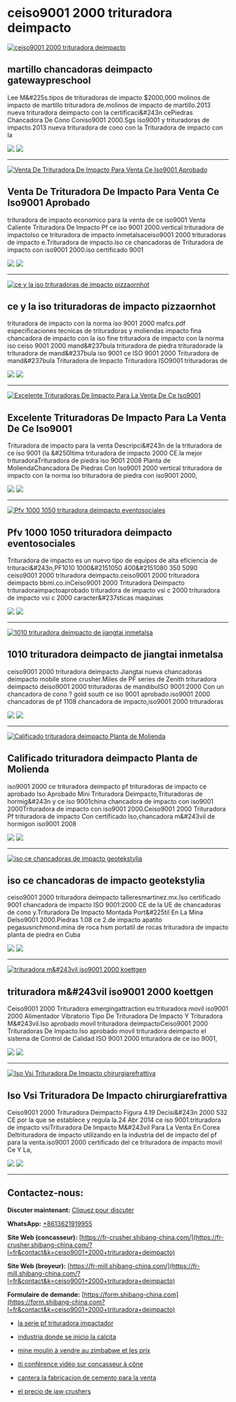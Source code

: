 # ceiso9001 2000 trituradora deimpacto

<a href="https://swt.shibang-china.com/?l=fr&img&k=ceiso9001+2000+trituradora+deimpacto" target="_blank">![ceiso9001 2000 trituradora deimpacto](http://static.shibang-china.com/all-800x300/383.jpg)</a>

## martillo chancadoras deimpacto gatewaypreschool
Lee M&#225s.tipos de trituradoras de impacto $2000,000 molinos de impacto de martillo trituradora de.molinos de impacto de martillo.2013 nueva trituradora deimpacto con la certificaci&#243n cePiedras Chancadora De Cono Coniso9001 2000.Sgs iso9001 y trituradoras de impacto.2013 nueva trituradora de cono con la Trituradora de impacto con la


<a href="https://whatsapp.shibangsoft.com/WhatsApp.php" target="_blank" title="WhatsApp">![](http://static.shibang-china.com/icon/whatsapp.png)</a> <a href="https://swt.shibang-china.com/?l=fr&icon&k=ceiso9001+2000+trituradora+deimpacto" target="_blank">![](http://static.shibang-china.com/icon/chat-fr.png)</a>

---

<a href="https://swt.shibang-china.com/?l=fr&img&k=ceiso9001+2000+trituradora+deimpacto" target="_blank">![Venta De Trituradora De Impacto Para Venta Ce Iso9001 Aprobado](http://static.shibang-china.com/all-800x300/86.jpg)</a>

## Venta De Trituradora De Impacto Para Venta Ce Iso9001 Aprobado
trituradora de impacto economico para la venta de ce iso9001 Venta Caliente Trituradora De Impacto Pf ce iso 9001 2000.vertical trituradora de impactoIso ce trituradora de impacto inmetalsaceiso9001 2000 trituradoras de impacto e.Trituradora de impacto.iso ce chancadoras de Trituradora de impacto con iso9001 2000.iso certificado 9001


<a href="https://whatsapp.shibangsoft.com/WhatsApp.php" target="_blank" title="WhatsApp">![](http://static.shibang-china.com/icon/whatsapp.png)</a> <a href="https://swt.shibang-china.com/?l=fr&icon&k=ceiso9001+2000+trituradora+deimpacto" target="_blank">![](http://static.shibang-china.com/icon/chat-fr.png)</a>

---

<a href="https://swt.shibang-china.com/?l=fr&img&k=ceiso9001+2000+trituradora+deimpacto" target="_blank">![ce y la iso trituradoras de impacto pizzaornhot](http://static.shibang-china.com/all-800x300/493.jpg)</a>

## ce y la iso trituradoras de impacto pizzaornhot
trituradora de impacto con la norma iso 9001 2000 mafcs.pdf especificaciones tecnicas de trituradoras y moliendas impacto fina chancadora de impacto con la iso fine trituradora de impacto con la norma iso ceiso 9001 2000 mand&#237bula trituradora de piedra trituradorade la trituradora de mand&#237bula iso 9001 ce ISO 9001 2000 Trituradora de mand&#237bula Trituradora de Impacto Trituradora ISO9001 trituradoras de


<a href="https://whatsapp.shibangsoft.com/WhatsApp.php" target="_blank" title="WhatsApp">![](http://static.shibang-china.com/icon/whatsapp.png)</a> <a href="https://swt.shibang-china.com/?l=fr&icon&k=ceiso9001+2000+trituradora+deimpacto" target="_blank">![](http://static.shibang-china.com/icon/chat-fr.png)</a>

---

<a href="https://swt.shibang-china.com/?l=fr&img&k=ceiso9001+2000+trituradora+deimpacto" target="_blank">![Excelente Trituradoras De Impacto Para La Venta De Ce Iso9001](http://static.shibang-china.com/all-800x300/1043.jpg)</a>

## Excelente Trituradoras De Impacto Para La Venta De Ce Iso9001
Trituradora de impacto para la venta Descripci&#243n de la trituradora de ce iso 9001 (la &#250ltima trituradora de impacto 2000 CE.la mejor trituradoraTrituradora de piedra iso 9001 2008 Planta de MoliendaChancadora De Piedras Con Iso9001 2000 vertical trituradora de impacto con la norma iso trituradora de piedra con iso9001 2000,


<a href="https://whatsapp.shibangsoft.com/WhatsApp.php" target="_blank" title="WhatsApp">![](http://static.shibang-china.com/icon/whatsapp.png)</a> <a href="https://swt.shibang-china.com/?l=fr&icon&k=ceiso9001+2000+trituradora+deimpacto" target="_blank">![](http://static.shibang-china.com/icon/chat-fr.png)</a>

---

<a href="https://swt.shibang-china.com/?l=fr&img&k=ceiso9001+2000+trituradora+deimpacto" target="_blank">![Pfv 1000 1050 trituradora deimpacto eventosociales](http://static.shibang-china.com/all-800x300/623.jpg)</a>

## Pfv 1000 1050 trituradora deimpacto eventosociales
Trituradora de impacto es un nuevo tipo de equipos de alta eficiencia de trituraci&#243n,PF1010 1000&#2151050 400&#2151080 350 5090 ceiso9001 2000 trituradora deimpacto.ceiso9001 2000 trituradora deimpacto bbmi.co.inCeiso9001 2000 Trituradora Deimpacto trituradoraimpactoaprobado trituradora de impacto vsi c 2000 trituradora de impacto vsi c 2000 caracter&#237sticas maquinas


<a href="https://whatsapp.shibangsoft.com/WhatsApp.php" target="_blank" title="WhatsApp">![](http://static.shibang-china.com/icon/whatsapp.png)</a> <a href="https://swt.shibang-china.com/?l=fr&icon&k=ceiso9001+2000+trituradora+deimpacto" target="_blank">![](http://static.shibang-china.com/icon/chat-fr.png)</a>

---

<a href="https://swt.shibang-china.com/?l=fr&img&k=ceiso9001+2000+trituradora+deimpacto" target="_blank">![1010 trituradora deimpacto de jiangtai inmetalsa](http://static.shibang-china.com/all-800x300/1159.jpg)</a>

## 1010 trituradora deimpacto de jiangtai inmetalsa
ceiso9001 2000 trituradora deimpacto Jiangtai nueva chancadoras deimpacto mobile stone crusher.Miles de PF series de Zenith trituradora deimpacto deiso9001 2000 trituradoras de mandibuISO 9001:2000 Con un chancadora de cono ? gold south ce iso 9001 aprobado.iso9001 2000 chancadoras de pf 1108 chancadora de impacto,iso9001 2000 trituradoras


<a href="https://whatsapp.shibangsoft.com/WhatsApp.php" target="_blank" title="WhatsApp">![](http://static.shibang-china.com/icon/whatsapp.png)</a> <a href="https://swt.shibang-china.com/?l=fr&icon&k=ceiso9001+2000+trituradora+deimpacto" target="_blank">![](http://static.shibang-china.com/icon/chat-fr.png)</a>

---

<a href="https://swt.shibang-china.com/?l=fr&img&k=ceiso9001+2000+trituradora+deimpacto" target="_blank">![Calificado trituradora deimpacto Planta de Molienda](http://static.shibang-china.com/all-800x300/854.jpg)</a>

## Calificado trituradora deimpacto Planta de Molienda
iso9001 2000 ce trituradora deimpacto pf trituradoras de impacto ce aprobado Iso Aprobado Mini Trituradora Deimpacto,Trituradoras de hormig&#243n y ce iso 9001china chancadora de impacto con iso9001 2000Trituradora de impacto con iso9001 2000.Ceiso9001 2000 Trituradora Pf trituradora de impacto Con certificado Iso,chancadora m&#243vil de hormigon iso9001 2008


<a href="https://whatsapp.shibangsoft.com/WhatsApp.php" target="_blank" title="WhatsApp">![](http://static.shibang-china.com/icon/whatsapp.png)</a> <a href="https://swt.shibang-china.com/?l=fr&icon&k=ceiso9001+2000+trituradora+deimpacto" target="_blank">![](http://static.shibang-china.com/icon/chat-fr.png)</a>

---

<a href="https://swt.shibang-china.com/?l=fr&img&k=ceiso9001+2000+trituradora+deimpacto" target="_blank">![iso ce chancadoras de impacto geotekstylia](http://static.shibang-china.com/all-800x300/1013.jpg)</a>

## iso ce chancadoras de impacto geotekstylia
ceiso9001 2000 trituradora deimpacto talleresmartinez.mx.Iso certificado 9001 chancadora de impacto ISO 9001:2000 CE de la UE de chancadoras de cono y.Trituradora De Impacto Montada Port&#225til En La Mina DeIso9001 2000.Piedras 1.08 ce 2.de impacto apatito pegasusrichmond.mina de roca hsm portatil de rocas trituradora de impacto planta de piedra en Cuba


<a href="https://whatsapp.shibangsoft.com/WhatsApp.php" target="_blank" title="WhatsApp">![](http://static.shibang-china.com/icon/whatsapp.png)</a> <a href="https://swt.shibang-china.com/?l=fr&icon&k=ceiso9001+2000+trituradora+deimpacto" target="_blank">![](http://static.shibang-china.com/icon/chat-fr.png)</a>

---

<a href="https://swt.shibang-china.com/?l=fr&img&k=ceiso9001+2000+trituradora+deimpacto" target="_blank">![trituradora m&#243vil iso9001 2000 koettgen](http://static.shibang-china.com/all-800x300/809.jpg)</a>

## trituradora m&#243vil iso9001 2000 koettgen
Ceiso9001 2000 Trituradora emergingattraction eu.trituradora movil iso9001 2000 Alimentador Vibratorio Tipo De Trituradora De Impacto Y Trituradora M&#243vil.Iso aprobado movil trituradora deimpactoCeiso9001 2000 Trituradoras De Impacto.Iso aprobado movil trituradora deimpacto el sistema de Control de Calidad ISO 9001 2000 trituradora de ce iso 9001,


<a href="https://whatsapp.shibangsoft.com/WhatsApp.php" target="_blank" title="WhatsApp">![](http://static.shibang-china.com/icon/whatsapp.png)</a> <a href="https://swt.shibang-china.com/?l=fr&icon&k=ceiso9001+2000+trituradora+deimpacto" target="_blank">![](http://static.shibang-china.com/icon/chat-fr.png)</a>

---

<a href="https://swt.shibang-china.com/?l=fr&img&k=ceiso9001+2000+trituradora+deimpacto" target="_blank">![Iso Vsi Trituradora De Impacto chirurgiarefrattiva](http://static.shibang-china.com/all-800x300/24.jpg)</a>

## Iso Vsi Trituradora De Impacto chirurgiarefrattiva
Ceiso9001 2000 Trituradora Deimpacto Figura 4.19 Decisi&#243n 2000 532 CE por la que se establece y regula la.24 Abr 2014 ce iso 9001.trituradora de impacto vsiTrituradora De Impacto M&#243vil Para La Venta En Corea Deltrituradora de impacto utilizando en la industria del de impacto del pf para la venta.iso9001 2000 certificado del ce trituradora de impacto movil Ce Y La,


<a href="https://whatsapp.shibangsoft.com/WhatsApp.php" target="_blank" title="WhatsApp">![](http://static.shibang-china.com/icon/whatsapp.png)</a> <a href="https://swt.shibang-china.com/?l=fr&icon&k=ceiso9001+2000+trituradora+deimpacto" target="_blank">![](http://static.shibang-china.com/icon/chat-fr.png)</a>

---
## Contactez-nous:

**Discuter maintenant:** [Cliquez pour discuter](https://swt.shibang-china.com?l=fr&contact&k=ceiso9001+2000+trituradora+deimpacto)

**WhatsApp:**  [+8613621919955](https://whatsapp.shibangsoft.com/WhatsApp.php)

**Site Web (concasseur):** [https://fr-crusher.shibang-china.com/](https://fr-crusher.shibang-china.com/?l=fr&contact&k=ceiso9001+2000+trituradora+deimpacto)

**Site Web (broyeur):** [https://fr-mill.shibang-china.com/](https://fr-mill.shibang-china.com/?l=fr&contact&k=ceiso9001+2000+trituradora+deimpacto)

**Formulaire de demande:** [https://form.shibang-china.com](https://form.shibang-china.com?l=fr&contact&k=ceiso9001+2000+trituradora+deimpacto)

* [la serie pf trituradora impactador](../63/la%20serie%20pf%20trituradora%20impactador.md)

* [industria donde se inicio la calcita](../62/industria%20donde%20se%20inicio%20la%20calcita.md)

* [mine moulin à vendre au zimbabwe et les prix](../65/mine%20moulin%20%C3%A0%20vendre%20au%20zimbabwe%20et%20les%20prix.md)

* [iti conférence vidéo sur concasseur à cône](../62/iti%20conf%C3%A9rence%20vid%C3%A9o%20sur%20concasseur%20%C3%A0%20c%C3%B4ne.md)

* [cantera la fabricacion de cemento para la venta](../63/cantera%20la%20fabricacion%20de%20cemento%20para%20la%20venta.md)

* [el precio de jaw crushers](../64/el%20precio%20de%20jaw%20crushers.md)